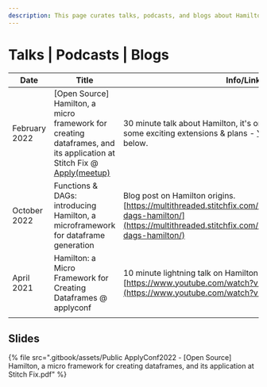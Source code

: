 ```yaml
---
description: This page curates talks, podcasts, and blogs about Hamilton
---
```


# Talks | Podcasts | Blogs

| Date          | Title                                                                                                                                                                                                                                                       | Info/Links                                                                                                                                                                                  |
| ------------- | ----------------------------------------------------------------------------------------------------------------------------------------------------------------------------------------------------------------------------------------------------------- | ------------------------------------------------------------------------------------------------------------------------------------------------------------------------------------------- |
| February 2022 | \[Open Source] Hamilton, a micro framework for creating dataframes, and its application at Stitch Fix @ [Apply(meetup)](https://www.applyconf.com/agenda/open-source-hamilton-a-micro-framework-for-creating-dataframes-and-its-application-at-stitch-fix/) | 30 minute talk about Hamilton, it's origin, tips on using it, and some exciting extensions & plans - [Youtube](https://www.youtube.com/watch?v=CHfrT5OVjlM). For slides, see below.         |
| October 2022  | Functions & DAGs: introducing Hamilton, a microframework for dataframe generation                                                                                                                                                                           | Blog post on Hamilton origins. [https://multithreaded.stitchfix.com/blog/2021/10/14/functions-dags-hamilton/](https://multithreaded.stitchfix.com/blog/2021/10/14/functions-dags-hamilton/) |
| April 2021    | Hamilton: a Micro Framework for Creating Dataframes @ applyconf                                                                                                                                                                                             | 10 minute lightning talk on Hamilton [https://www.youtube.com/watch?v=B5Zp\_30Knoo](https://www.youtube.com/watch?v=B5Zp\_30Knoo)                                                           |
|               |                                                                                                                                                                                                                                                             |                                                                                                                                                                                             |

## Slides

{% file src=".gitbook/assets/Public ApplyConf2022 - [Open Source] Hamilton, a micro framework for creating dataframes, and its application at Stitch Fix.pdf" %}
